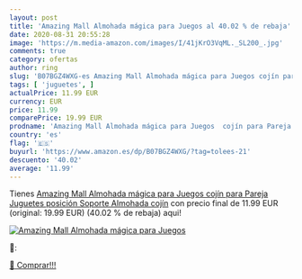 ```yaml
---
layout: post
title: 'Amazing Mall Almohada mágica para Juegos al 40.02 % de rebaja'
date: 2020-08-31 20:55:28
image: 'https://m.media-amazon.com/images/I/41jKrO3VqML._SL200_.jpg'
comments: true
category: ofertas
author: ring
slug: 'B07BGZ4WXG-es Amazing Mall Almohada mágica para Juegos cojín para Pareja...'
tags: [ 'juguetes', ]
actualPrice: 11.99 EUR
currency: EUR
price: 11.99
comparePrice: 19.99 EUR
prodname: 'Amazing Mall Almohada mágica para Juegos  cojín para Pareja  Juguetes  posición  Soporte  Almohada  cojín'
country: 'es'
flag: '🇪🇸'
buyurl: 'https://www.amazon.es/dp/B07BGZ4WXG/?tag=tolees-21'
descuento: '40.02'
average: '11.99'
---
```


Tienes [Amazing Mall Almohada mágica para Juegos  cojín para Pareja  Juguetes  posición  Soporte  Almohada  cojín](https://www.amazon.es/dp/B07BGZ4WXG/?tag=tolees-21) con precio final de  11.99 EUR (original: 19.99 EUR) (40.02 %  de rebaja) aqui!

[![Amazing Mall Almohada mágica para Juegos](https://m.media-amazon.com/images/I/41jKrO3VqML._SL200_.jpg)](https://www.amazon.es/dp/B07BGZ4WXG/?tag=tolees-21)

🔎:


[🛒 Comprar!!!](https://www.amazon.es/dp/B07BGZ4WXG/?tag=tolees-21)
